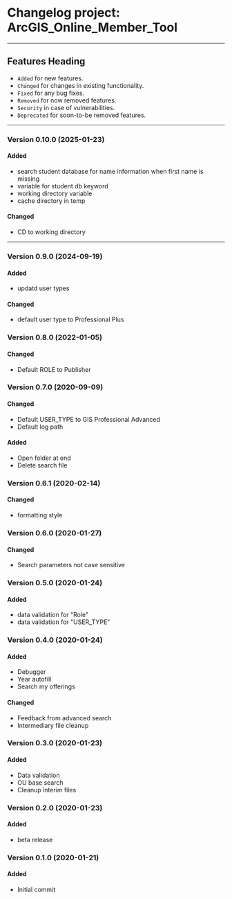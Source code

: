 # Changelog project: ArcGIS_Online_Member_Tool
---

## Features Heading
- `Added` for new features.
- `Changed` for changes in existing functionality.
- `Fixed` for any bug fixes.
- `Removed` for now removed features.
- `Security` in case of vulnerabilities.
- `Deprecated` for soon-to-be removed features.

[//]: # (Copy paste pallette)
[//]: # (#### Added)
[//]: # (#### Changed)
[//]: # (#### Fixed)
[//]: # (#### Removed)
[//]: # (#### Security)
[//]: # (#### Deprecated)

---

### Version 0.10.0 (2025-01-23)
#### Added
- search student database for name information when first name is missing
- variable for student db keyword
- working directory variable
- cache directory in temp

#### Changed
- CD to working directory
  
---


### Version 0.9.0 (2024-09-19)
#### Added
- updatd user types
#### Changed
- default user type to Professional Plus


### Version 0.8.0 (2022-01-05)
#### Changed
- Default ROLE to Publisher


### Version 0.7.0 (2020-09-09)
#### Changed
- Default USER_TYPE to GIS Professional Advanced
- Default log path

#### Added
- Open folder at end
- Delete search file


### Version 0.6.1 (2020-02-14)
#### Changed
- formatting style

### Version 0.6.0 (2020-01-27)
#### Changed
- Search parameters not case sensitive


### Version 0.5.0 (2020-01-24)
#### Added
- data validation for "Role"
- data validation for "USER_TYPE"


### Version 0.4.0 (2020-01-24)
#### Added
- Debugger
- Year autofill
- Search my offerings
#### Changed
- Feedback from advanced search
- Intermediary file cleanup


### Version 0.3.0 (2020-01-23)
#### Added
- Data validation
- OU base search
- Cleanup interim files


### Version 0.2.0 (2020-01-23)
#### Added
- beta release


### Version 0.1.0 (2020-01-21)
#### Added
 - Initial commit